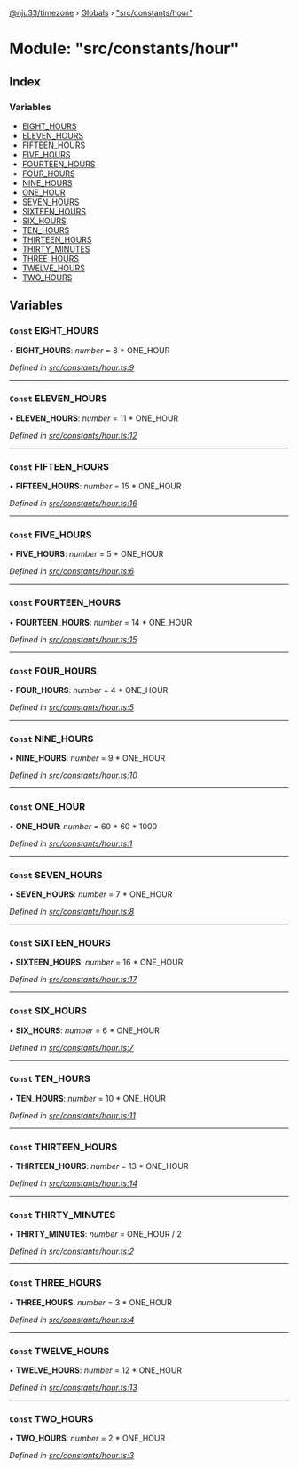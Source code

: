 [@nju33/timezone](../README.md) › [Globals](../globals.md) › ["src/constants/hour"](_src_constants_hour_.md)

# Module: "src/constants/hour"

## Index

### Variables

* [EIGHT_HOURS](_src_constants_hour_.md#const-eight_hours)
* [ELEVEN_HOURS](_src_constants_hour_.md#const-eleven_hours)
* [FIFTEEN_HOURS](_src_constants_hour_.md#const-fifteen_hours)
* [FIVE_HOURS](_src_constants_hour_.md#const-five_hours)
* [FOURTEEN_HOURS](_src_constants_hour_.md#const-fourteen_hours)
* [FOUR_HOURS](_src_constants_hour_.md#const-four_hours)
* [NINE_HOURS](_src_constants_hour_.md#const-nine_hours)
* [ONE_HOUR](_src_constants_hour_.md#const-one_hour)
* [SEVEN_HOURS](_src_constants_hour_.md#const-seven_hours)
* [SIXTEEN_HOURS](_src_constants_hour_.md#const-sixteen_hours)
* [SIX_HOURS](_src_constants_hour_.md#const-six_hours)
* [TEN_HOURS](_src_constants_hour_.md#const-ten_hours)
* [THIRTEEN_HOURS](_src_constants_hour_.md#const-thirteen_hours)
* [THIRTY_MINUTES](_src_constants_hour_.md#const-thirty_minutes)
* [THREE_HOURS](_src_constants_hour_.md#const-three_hours)
* [TWELVE_HOURS](_src_constants_hour_.md#const-twelve_hours)
* [TWO_HOURS](_src_constants_hour_.md#const-two_hours)

## Variables

### `Const` EIGHT_HOURS

• **EIGHT_HOURS**: *number* = 8 * ONE_HOUR

*Defined in [src/constants/hour.ts:9](https://github.com/nju33/timezone/blob/c9267a7/src/constants/hour.ts#L9)*

___

### `Const` ELEVEN_HOURS

• **ELEVEN_HOURS**: *number* = 11 * ONE_HOUR

*Defined in [src/constants/hour.ts:12](https://github.com/nju33/timezone/blob/c9267a7/src/constants/hour.ts#L12)*

___

### `Const` FIFTEEN_HOURS

• **FIFTEEN_HOURS**: *number* = 15 * ONE_HOUR

*Defined in [src/constants/hour.ts:16](https://github.com/nju33/timezone/blob/c9267a7/src/constants/hour.ts#L16)*

___

### `Const` FIVE_HOURS

• **FIVE_HOURS**: *number* = 5 * ONE_HOUR

*Defined in [src/constants/hour.ts:6](https://github.com/nju33/timezone/blob/c9267a7/src/constants/hour.ts#L6)*

___

### `Const` FOURTEEN_HOURS

• **FOURTEEN_HOURS**: *number* = 14 * ONE_HOUR

*Defined in [src/constants/hour.ts:15](https://github.com/nju33/timezone/blob/c9267a7/src/constants/hour.ts#L15)*

___

### `Const` FOUR_HOURS

• **FOUR_HOURS**: *number* = 4 * ONE_HOUR

*Defined in [src/constants/hour.ts:5](https://github.com/nju33/timezone/blob/c9267a7/src/constants/hour.ts#L5)*

___

### `Const` NINE_HOURS

• **NINE_HOURS**: *number* = 9 * ONE_HOUR

*Defined in [src/constants/hour.ts:10](https://github.com/nju33/timezone/blob/c9267a7/src/constants/hour.ts#L10)*

___

### `Const` ONE_HOUR

• **ONE_HOUR**: *number* = 60 * 60 * 1000

*Defined in [src/constants/hour.ts:1](https://github.com/nju33/timezone/blob/c9267a7/src/constants/hour.ts#L1)*

___

### `Const` SEVEN_HOURS

• **SEVEN_HOURS**: *number* = 7 * ONE_HOUR

*Defined in [src/constants/hour.ts:8](https://github.com/nju33/timezone/blob/c9267a7/src/constants/hour.ts#L8)*

___

### `Const` SIXTEEN_HOURS

• **SIXTEEN_HOURS**: *number* = 16 * ONE_HOUR

*Defined in [src/constants/hour.ts:17](https://github.com/nju33/timezone/blob/c9267a7/src/constants/hour.ts#L17)*

___

### `Const` SIX_HOURS

• **SIX_HOURS**: *number* = 6 * ONE_HOUR

*Defined in [src/constants/hour.ts:7](https://github.com/nju33/timezone/blob/c9267a7/src/constants/hour.ts#L7)*

___

### `Const` TEN_HOURS

• **TEN_HOURS**: *number* = 10 * ONE_HOUR

*Defined in [src/constants/hour.ts:11](https://github.com/nju33/timezone/blob/c9267a7/src/constants/hour.ts#L11)*

___

### `Const` THIRTEEN_HOURS

• **THIRTEEN_HOURS**: *number* = 13 * ONE_HOUR

*Defined in [src/constants/hour.ts:14](https://github.com/nju33/timezone/blob/c9267a7/src/constants/hour.ts#L14)*

___

### `Const` THIRTY_MINUTES

• **THIRTY_MINUTES**: *number* = ONE_HOUR / 2

*Defined in [src/constants/hour.ts:2](https://github.com/nju33/timezone/blob/c9267a7/src/constants/hour.ts#L2)*

___

### `Const` THREE_HOURS

• **THREE_HOURS**: *number* = 3 * ONE_HOUR

*Defined in [src/constants/hour.ts:4](https://github.com/nju33/timezone/blob/c9267a7/src/constants/hour.ts#L4)*

___

### `Const` TWELVE_HOURS

• **TWELVE_HOURS**: *number* = 12 * ONE_HOUR

*Defined in [src/constants/hour.ts:13](https://github.com/nju33/timezone/blob/c9267a7/src/constants/hour.ts#L13)*

___

### `Const` TWO_HOURS

• **TWO_HOURS**: *number* = 2 * ONE_HOUR

*Defined in [src/constants/hour.ts:3](https://github.com/nju33/timezone/blob/c9267a7/src/constants/hour.ts#L3)*
